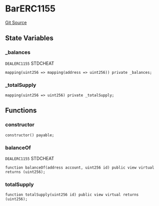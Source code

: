 # BarERC1155
[Git Source](https://github.com/dustinstacy/boncurs/blob/8dd3d6e20d7e085dbf2dccdde2c14001616467cf/lib/forge-std/test/StdCheats.t.sol)


## State Variables
### _balances
`DEALERC1155` STDCHEAT


```solidity
mapping(uint256 => mapping(address => uint256)) private _balances;
```


### _totalSupply

```solidity
mapping(uint256 => uint256) private _totalSupply;
```


## Functions
### constructor


```solidity
constructor() payable;
```

### balanceOf

`DEALERC1155` STDCHEAT


```solidity
function balanceOf(address account, uint256 id) public view virtual returns (uint256);
```

### totalSupply


```solidity
function totalSupply(uint256 id) public view virtual returns (uint256);
```

